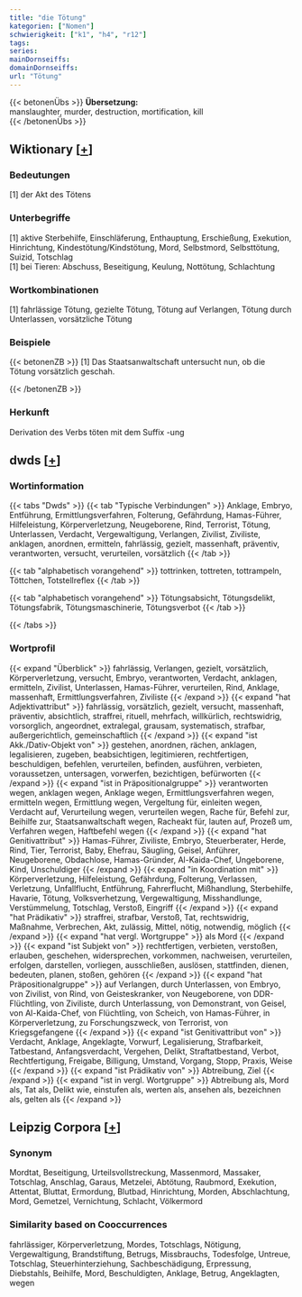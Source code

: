 ```yaml
---
title: "die Tötung"
kategorien: ["Nomen"]
schwierigkeit: ["k1", "h4", "r12"]
tags:
series:
mainDornseiffs:
domainDornseiffs:
url: "Tötung"
---
```


{{< betonenÜbs >}}
**Übersetzung:**  
manslaughter, murder, destruction, mortification, kill  
{{< /betonenÜbs >}}

## Wiktionary [[+](https://de.wiktionary.org/wiki/Tötung)]

### Bedeutungen
[1] der Akt des Tötens  

### Unterbegriffe
[1] aktive Sterbehilfe, Einschläferung, Enthauptung, Erschießung, Exekution, Hinrichtung, Kindestötung/Kindstötung, Mord, Selbstmord, Selbsttötung, Suizid, Totschlag  
[1] bei Tieren: Abschuss, Beseitigung, Keulung, Nottötung, Schlachtung  

### Wortkombinationen
[1] fahrlässige Tötung, gezielte Tötung, Tötung auf Verlangen, Tötung durch Unterlassen, vorsätzliche Tötung  

### Beispiele
{{< betonenZB >}}
[1] Das Staatsanwaltschaft untersucht nun, ob die Tötung vorsätzlich geschah.  

{{< /betonenZB >}}
### Herkunft
Derivation des Verbs töten mit dem Suffix -ung  



## dwds [[+](https://www.dwds.de/wb/Tötung)]

### Wortinformation
{{< tabs "Dwds" >}}
{{< tab "Typische Verbindungen" >}}
Anklage, Embryo, Entführung, Ermittlungsverfahren, Folterung, Gefährdung, Hamas-Führer, Hilfeleistung, Körperverletzung, Neugeborene, Rind, Terrorist, Tötung, Unterlassen, Verdacht, Vergewaltigung, Verlangen, Zivilist, Ziviliste, anklagen, anordnen, ermitteln, fahrlässig, gezielt, massenhaft, präventiv, verantworten, versucht, verurteilen, vorsätzlich
{{< /tab >}}

{{< tab "alphabetisch vorangehend" >}}
tottrinken, tottreten, tottrampeln, Töttchen, Totstellreflex
{{< /tab >}}

{{< tab "alphabetisch vorangehend" >}}
Tötungsabsicht, Tötungsdelikt, Tötungsfabrik, Tötungsmaschinerie, Tötungsverbot
{{< /tab >}}

{{< /tabs >}}

### Wortprofil
{{< expand "Überblick" >}} fahrlässig, Verlangen, gezielt, vorsätzlich, Körperverletzung, versucht, Embryo, verantworten, Verdacht, anklagen, ermitteln, Zivilist, Unterlassen, Hamas-Führer, verurteilen, Rind, Anklage, massenhaft, Ermittlungsverfahren, Ziviliste {{< /expand >}}
{{< expand "hat Adjektivattribut" >}} fahrlässig, vorsätzlich, gezielt, versucht, massenhaft, präventiv, absichtlich, straffrei, rituell, mehrfach, willkürlich, rechtswidrig, vorsorglich, angeordnet, extralegal, grausam, systematisch, strafbar, außergerichtlich, gemeinschaftlich {{< /expand >}}
{{< expand "ist Akk./Dativ-Objekt von" >}} gestehen, anordnen, rächen, anklagen, legalisieren, zugeben, beabsichtigen, legitimieren, rechtfertigen, beschuldigen, befehlen, verurteilen, befinden, ausführen, verbieten, voraussetzen, untersagen, vorwerfen, bezichtigen, befürworten {{< /expand >}}
{{< expand "ist in Präpositionalgruppe" >}} verantworten wegen, anklagen wegen, Anklage wegen, Ermittlungsverfahren wegen, ermitteln wegen, Ermittlung wegen, Vergeltung für, einleiten wegen, Verdacht auf, Verurteilung wegen, verurteilen wegen, Rache für, Befehl zur, Beihilfe zur, Staatsanwaltschaft wegen, Racheakt für, lauten auf, Prozeß um, Verfahren wegen, Haftbefehl wegen {{< /expand >}}
{{< expand "hat Genitivattribut" >}} Hamas-Führer, Ziviliste, Embryo, Steuerberater, Herde, Rind, Tier, Terrorist, Baby, Ehefrau, Säugling, Geisel, Anführer, Neugeborene, Obdachlose, Hamas-Gründer, Al-Kaida-Chef, Ungeborene, Kind, Unschuldiger {{< /expand >}}
{{< expand "in Koordination mit" >}} Körperverletzung, Hilfeleistung, Gefährdung, Folterung, Verlassen, Verletzung, Unfallflucht, Entführung, Fahrerflucht, Mißhandlung, Sterbehilfe, Havarie, Tötung, Volksverhetzung, Vergewaltigung, Misshandlunge, Verstümmelung, Totschlag, Verstoß, Eingriff {{< /expand >}}
{{< expand "hat Prädikativ" >}} straffrei, strafbar, Verstoß, Tat, rechtswidrig, Maßnahme, Verbrechen, Akt, zulässig, Mittel, nötig, notwendig, möglich {{< /expand >}}
{{< expand "hat vergl. Wortgruppe" >}} als Mord {{< /expand >}}
{{< expand "ist Subjekt von" >}} rechtfertigen, verbieten, verstoßen, erlauben, geschehen, widersprechen, vorkommen, nachweisen, verurteilen, erfolgen, darstellen, vorliegen, ausschließen, auslösen, stattfinden, dienen, bedeuten, planen, stoßen, gehören {{< /expand >}}
{{< expand "hat Präpositionalgruppe" >}} auf Verlangen, durch Unterlassen, von Embryo, von Zivilist, von Rind, von Geisteskranker, von Neugeborene, von DDR-Flüchtling, von Ziviliste, durch Unterlassung, von Demonstrant, von Geisel, von Al-Kaida-Chef, von Flüchtling, von Scheich, von Hamas-Führer, in Körperverletzung, zu Forschungszweck, von Terrorist, von Kriegsgefangene {{< /expand >}}
{{< expand "ist Genitivattribut von" >}} Verdacht, Anklage, Angeklagte, Vorwurf, Legalisierung, Strafbarkeit, Tatbestand, Anfangsverdacht, Vergehen, Delikt, Straftatbestand, Verbot, Rechtfertigung, Freigabe, Billigung, Umstand, Vorgang, Stopp, Praxis, Weise {{< /expand >}}
{{< expand "ist Prädikativ von" >}} Abtreibung, Ziel {{< /expand >}}
{{< expand "ist in vergl. Wortgruppe" >}} Abtreibung als, Mord als, Tat als, Delikt wie, einstufen als, werten als, ansehen als, bezeichnen als, gelten als {{< /expand >}}

## Leipzig Corpora [[+](https://corpora.uni-leipzig.de/en/res?word=Tötung&corpusId=deu_newscrawl-public_2018)]


### Synonym
Mordtat, Beseitigung, Urteilsvollstreckung, Massenmord, Massaker, Totschlag, Anschlag, Garaus, Metzelei, Abtötung, Raubmord, Exekution, Attentat, Bluttat, Ermordung, Blutbad, Hinrichtung, Morden, Abschlachtung, Mord, Gemetzel, Vernichtung, Schlacht, Völkermord


### Similarity based on Cooccurrences
fahrlässiger, Körperverletzung, Mordes, Totschlags, Nötigung, Vergewaltigung, Brandstiftung, Betrugs, Missbrauchs, Todesfolge, Untreue, Totschlag, Steuerhinterziehung, Sachbeschädigung, Erpressung, Diebstahls, Beihilfe, Mord, Beschuldigten, Anklage, Betrug, Angeklagten, wegen

